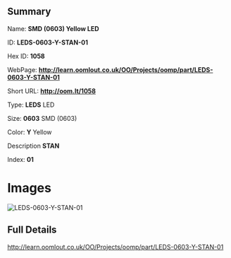

## Summary
 
Name: __SMD (0603) Yellow LED__

ID: __LEDS-0603-Y-STAN-01__

Hex ID: __1058__

WebPage: __http://learn.oomlout.co.uk/OO/Projects/oomp/part/LEDS-0603-Y-STAN-01__

Short URL: __http://oom.lt/1058__


Type: __LEDS__ LED 

Size: __0603__ SMD (0603) 

Color: __Y__ Yellow 

Description __STAN__  

Index: __01__


 # Images
![LEDS-0603-Y-STAN-01](http://oomlout.com/oomp-gen/parts/LEDS-0603-Y-STAN-01/LEDS-0603-Y-STAN-01_420.jpg)



 ## Full Details

 http://learn.oomlout.co.uk/OO/Projects/oomp/part/LEDS-0603-Y-STAN-01














